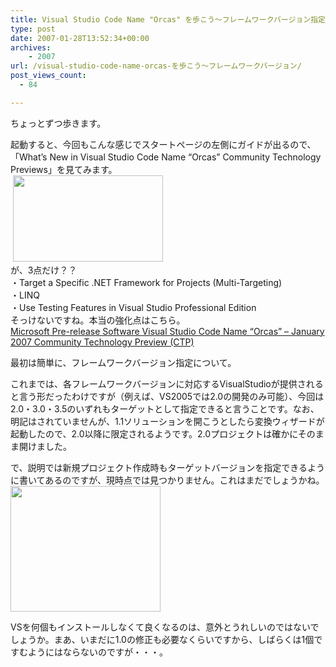 ```yaml
---
title: Visual Studio Code Name "Orcas" を歩こう～フレームワークバージョン指定
type: post
date: 2007-01-28T13:52:34+00:00
archives:
    - 2007
url: /visual-studio-code-name-orcas-を歩こう～フレームワークバージョン/
post_views_count:
  - 84

---
```

ちょっとずつ歩きます。

起動すると、今回もこんな感じでスタートページの左側にガイドが出るので、「What&#8217;s New in Visual Studio Code Name &#8220;Orcas&#8221; Community Technology Previews」を見てみます。  
&nbsp;<a href="https://i1.wp.com/jqinglong.html.xdomain.jp/bimg/VisualStudioCodeNameOrcas_141AC/image%7B0%7D%5B3%5D.png" atomicselection="true"><img style="border-right: 0px; border-top: 0px; border-left: 0px; border-bottom: 0px" height="138" src="https://i0.wp.com/jqinglong.html.xdomain.jp/bimg/VisualStudioCodeNameOrcas_141AC/image%7B0%7D%5B2%5D.png?resize=240%2C138" width="240" border="0" data-recalc-dims="1" /></a>  
が、3点だけ？？  
・Target a Specific .NET Framework for Projects (Multi-Targeting)  
・LINQ  
・Use Testing Features in Visual Studio Professional Edition  
そっけないですね。本当の強化点はこちら。  
[Microsoft Pre-release Software Visual Studio Code Name &#8220;Orcas&#8221; &#8211; January 2007 Community Technology Preview (CTP)][1]

最初は簡単に、フレームワークバージョン指定について。

これまでは、各フレームワークバージョンに対応するVisualStudioが提供されると言う形だったわけですが（例えば、VS2005では2.0の開発のみ可能）、今回は2.0・3.0・3.5のいずれもターゲットとして指定できると言うことです。なお、明記はされていませんが、1.1ソリューションを開こうとしたら変換ウィザードが起動したので、2.0以降に限定されるようです。2.0プロジェクトは確かにそのまま開けました。

で、説明では新規プロジェクト作成時もターゲットバージョンを指定できるように書いてあるのですが、現時点では見つかりません。これはまだでしょうかね。  
<a href="https://i0.wp.com/jqinglong.html.xdomain.jp/bimg/VisualStudioCodeNameOrcas_141AC/image%7B0%7D%5B5%5D.png" atomicselection="true"><img style="border-right: 0px; border-top: 0px; border-left: 0px; border-bottom: 0px" height="201" src="https://i0.wp.com/jqinglong.html.xdomain.jp/bimg/VisualStudioCodeNameOrcas_141AC/image%7B0%7D%5B4%5D.png?resize=240%2C201" width="240" border="0" data-recalc-dims="1" /></a> 

VSを何個もインストールしなくて良くなるのは、意外とうれしいのではないでしょうか。まあ、いまだに1.0の修正も必要なくらいですから、しばらくは1個ですむようにはならないのですが・・・。

 [1]: http://www.microsoft.com/info.aspx?na=47&p=1&SrcDisplayLang=en&SrcCategoryId=&SrcFamilyId=82243606-D16D-445C-8949-9EE8C10CDA2E&u=details.aspx%3ffamilyid%3d1FF0B35D-0C4A-40B4-915A-5331E11C39E6%26displaylang%3den